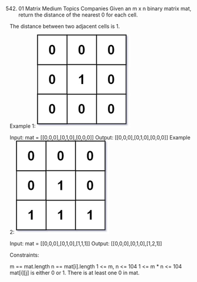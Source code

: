 542. 01 Matrix
Medium
Topics
Companies
Given an m x n binary matrix mat, return the distance of the nearest 0 for each cell.

The distance between two adjacent cells is 1.

 

Example 1:
![](./res/img/i1.jpg)

Input: mat = [[0,0,0],[0,1,0],[0,0,0]]
Output: [[0,0,0],[0,1,0],[0,0,0]]
Example 2:
![](./res/img/i2.jpg)

Input: mat = [[0,0,0],[0,1,0],[1,1,1]]
Output: [[0,0,0],[0,1,0],[1,2,1]]
 

Constraints:

m == mat.length
n == mat[i].length
1 <= m, n <= 104
1 <= m * n <= 104
mat[i][j] is either 0 or 1.
There is at least one 0 in mat.